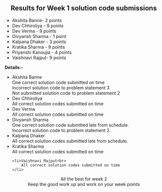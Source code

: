 <div align="center">
    <h2>Results for Week 1 solution code submissions</h2>
</div>

<ul>
	<li>Akshita Banne- 2 points</li>
	<li>Dev Chhiroliya - 9 points</li>
	<li>Dev Verma - 9 points</li>
	<li>Divyansh Sharma - 1 point</li>
	<li>Kalpana Dhaker - 3 points</li>
	<li>Kratika Sharma - 9 points</li>
	<li>Priyanshi Kanoujia - 4 points</li>
	<li>Vaishnavi Rajput- 9 points</li>
</ul>

<p><b>Details:-</b></p>
<ul>
	<li>Akshita Banne<br>
		One correct solution code submitted on time<br>
		Incorrect solution code to problem statement 3<br>
		Not submitted solution code to problem statement 2
	</li>
	<li>Dev Chhiroliya<br>
		All correct solution codes submitted on time
	</li>
	<li>Dev Verma<br>
		All correct solution codes submitted on time
	</li>
	<li>Divyansh Sharma<br>
		One correct solution code submitted late from schedule.<br>
		Incorrect solution code to problem statement 2.<br></li>
	<li>Kalpana Dhaker<br>
		All correct solution codes submitted late from schedule.
	</li>
	<li>Kratika Sharma<br>
		All correct solution codes submitted on time
	</li>
	
	<li>Vaishnavi Rajput<br>
		All correct solution codes submitted on time
	</li>
</ul>

<div align= "center"> All the best for week 2<br> Keep the good work up and work on your week points</div>